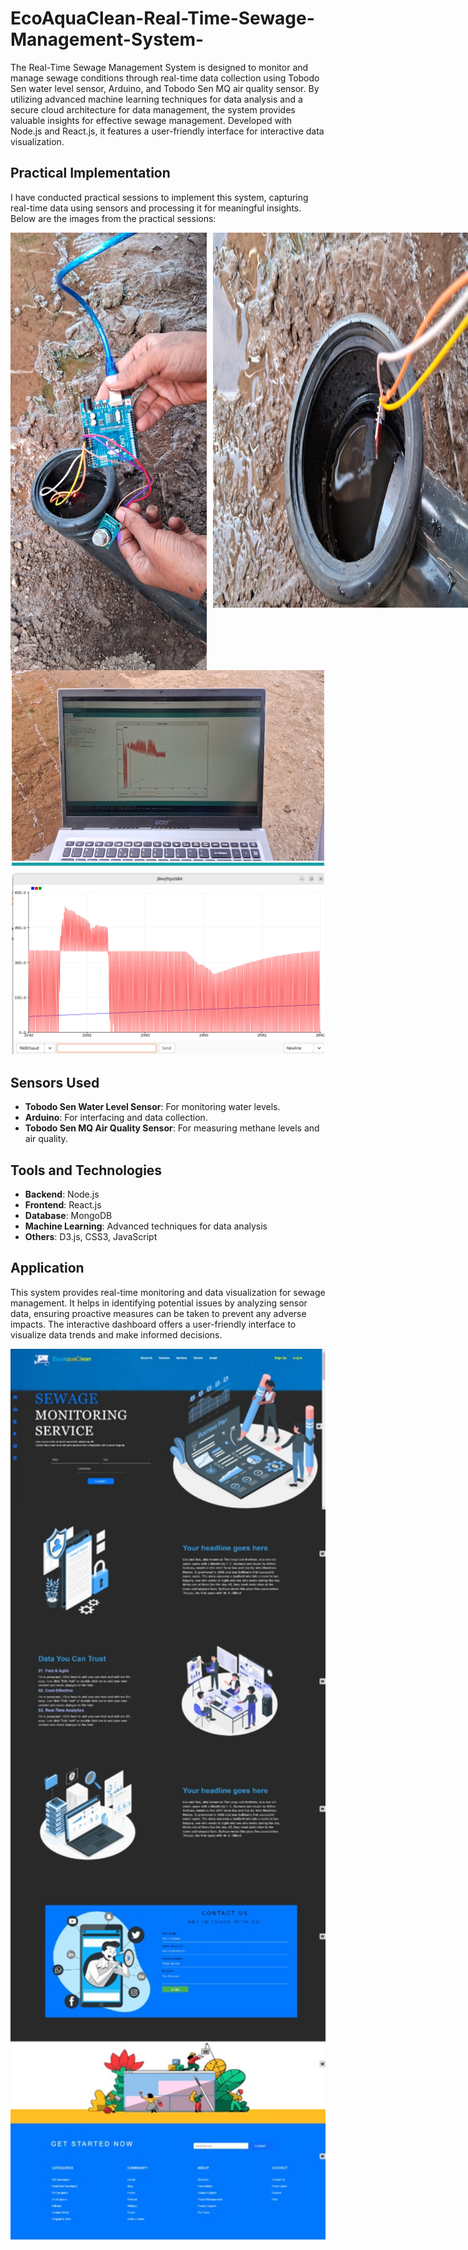 # EcoAquaClean-Real-Time-Sewage-Management-System-

The Real-Time Sewage Management System is designed to monitor and manage sewage conditions through real-time data collection using Tobodo Sen water level sensor, Arduino, and Tobodo Sen MQ air quality sensor. By utilizing advanced machine learning techniques for data analysis and a secure cloud architecture for data management, the system provides valuable insights for effective sewage management. Developed with Node.js and React.js, it features a user-friendly interface for interactive data visualization.

## Practical Implementation
I have conducted practical sessions to implement this system, capturing real-time data using sensors and processing it for meaningful insights. Below are the images from the practical sessions:

<div style="display: flex; flex-direction: row; gap: 10px;">
  <img src="images/image1.jpeg" alt="Practical Image 1" height="700" width="500">
  <img src="images/image2.jpeg" alt="Practical Image 2" height="600" width="500">
</div>

<div style="text-align: center;">
  <img src="images/graph1.jpeg" alt="Data Visualization Graph 1" height="305" width="500">
  <img src="images/graph2.jpeg" alt="Data Visualization Graph 2" width="500">
</div>

## Sensors Used
- **Tobodo Sen Water Level Sensor**: For monitoring water levels.
- **Arduino**: For interfacing and data collection.
- **Tobodo Sen MQ Air Quality Sensor**: For measuring methane levels and air quality.

## Tools and Technologies
- **Backend**: Node.js
- **Frontend**: React.js
- **Database**: MongoDB
- **Machine Learning**: Advanced techniques for data analysis
- **Others**: D3.js, CSS3, JavaScript

## Application
This system provides real-time monitoring and data visualization for sewage management. It helps in identifying potential issues by analyzing sensor data, ensuring proactive measures can be taken to prevent any adverse impacts. The interactive dashboard offers a user-friendly interface to visualize data trends and make informed decisions.

<div style="text-align: center; margin-top: 10px;">
  <img src="images/homepage.jpeg" alt="Data Visualization Graph" width="650">
</div>
